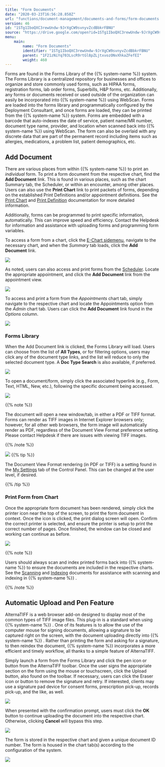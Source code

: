 ```yaml
---
title: "Form Documents"
date: "2020-03-23T16:56:28.858Z"
url: "functions/document-management/documents-and-forms/form-documents.html"
version: 46
id: "1STg1IboQXC3rewUndw-9JrXgCW9svnyvZcdBbkrFBNU"
source: "https://drive.google.com/open?id=1STg1IboQXC3rewUndw-9JrXgCW9svnyvZcdBbkrFBNU"
menu:
    main:
        name: "Form Documents"
        identifier: "1STg1IboQXC3rewUndw-9JrXgCW9svnyvZcdBbkrFBNU"
        parent: "1F21zNiYq703LscR9rtGl8pZLjtxvozONvXhkaZFefEI"
        weight: 460
---
```

Forms are found in the Forms Library of the {{% system-name %}} system. The Forms Library is a centralized repository for businesses and offices to organize and store commonly used forms, such as HIPAA forms, registration forms, lab order forms, Superbills, H&P forms, etc. Additionally, any forms or documents received or used outside of the organization can easily be incorporated into {{% system-name %}} using WebScan. Forms are loaded into the forms library and programmatically configured by the Deployment Consultant, and once forms are loaded, they can be printed from the {{% system-name %}} system. Forms are embedded with a barcode that auto-indexes the date of service, patient name/MR number, document type name, provider, and location when scanned back into {{% system-name %}} using WebScan. The form can also be overlaid with any discrete data that are part of the permanent record including items such as allergies, medications, a problem list, patient demographics, etc.

## Add Document

There are various places from within {{% system-name %}} to print an *individual* form. To print a form document from the respective chart, find the **Add Document** link. This is found in various places, such as the chart Summary tab, the Scheduler, or within an encounter, among other places. Users can also use the **Print Chart** link to print packets of forms, depending on the established Print Definitions and/or appointment definitions. See the [Print Chart](../printing-and-print-definitions/print-chart.html) and [Print Definition](../printing-and-print-definitions/print-definitions.html) documentation for more detailed information.

Additionally, forms can be programmed to print specific information, automatically. This can improve speed and efficiency. Contact the Helpdesk for information and assistance with uploading forms and programming form variables.

To access a form from a chart, click the [E-Chart sidemenu](https://system/?f=chart), navigate to the necessary chart, and when the *Summary* tab loads, click the **Add Document** link.

![](form-documents.images/image1.png)

As noted, users can also access and print forms from the [Scheduler](https://system/?func=scheduler#Now). Locate the appropriate appointment, and click the **Add Document** link from the appointment view.

![](form-documents.images/image2.png)

To access and print a form from the *Appointments* chart tab, simply navigate to the respective chart and locate the Appointments option from the *Admin* chart tab. Users can click the **Add Document** link found in the *Options* column.

![](form-documents.images/image3.png)

### Forms Library

When the Add Document link is clicked, the Forms Library will load. Users can choose from the list of **All Types**, or for filtering options, users may click any of the document type links, and the list will reduce to only the selected document type. A **Doc Type Search** is also available, if preferred.

![](form-documents.images/image4.png)

To open a document/form, simply click the associated hyperlink (e.g., Form, Text, HTML, New, etc.), following the specific document being accessed.

![](form-documents.images/image5.png)

{{% note %}}

The document will open a new window/tab, in either a PDF or TIFF format. Forms can render as TIFF images in Internet Explorer browsers only; however, for all other web browsers, the form image will automatically render as PDF, regardless of the Document View Format preference setting. Please contact Helpdesk if there are issues with viewing TIFF images.

{{% /note %}}


![](form-documents.images/image6.png)
{{% tip %}}

The Document View Format rendering (in PDF or TIFF) is a setting found in the [My Settings](https://system/?f=admin&tabmodule=admin&tabselect=My+Settings) tab of the Control Panel. This can be changed at the user level, if desired.

{{% /tip %}}


### Print Form from Chart

Once the appropriate form document has been rendered, simply click the printer icon near the top of the screen, to print the form document in context. Once the icon is clicked, the print dialog screen will open. Confirm the correct printer is selected, and ensure the printer is setup to print the correct number of pages. Once finished, the window can be closed and working can continue as before.

![](form-documents.images/image7.png)

{{% note %}}

Users should always scan and index printed forms back into {{% system-name %}} to ensure the documents are included in the respective charts. See the [Scanning](../scanning-and-indexing/scanning.html) and [Indexing](../scanning-and-indexing/indexing.html) documents for assistance with scanning and indexing in {{% system-name %}} .

{{% /note %}}


## Automatic Upload and Pen Feature

AlternaTIFF is a web browser add-on designed to display most of the common types of TIFF image files. This plug-in is a standard when using {{% system-name %}} . One of its features is to allow the use of the computer mouse for signing documents, allowing a signature to be captured right on the screen, with the document uploading directly into {{% system-name %}} . Rather than printing the form and asking for a signature, to then reindex the document, {{% system-name %}} incorporates a more efficient and timely workflow, all thanks to a simple feature of AlternaTIFF.

Simply launch a form from the Forms Library and click the pen icon or button from the AlternaTIFF toolbar. Once the user signs the appropriate section on the form using the mouse or touchscreen, click the Upload button, also found on the toolbar. If necessary, users can click the Eraser icon or button to remove the signature and retry. If interested, clients may use a signature pad device for consent forms, prescription pick-up, records pick-up, and the like, as well.

![](form-documents.images/image8.png)

When presented with the confirmation prompt, users must click the **OK** button to continue uploading the document into the respective chart. Otherwise, clicking **Cancel** will bypass this step.

![](form-documents.images/image9.png)

The form is stored in the respective chart and given a unique document ID number. The form is housed in the chart tab(s) according to the configuration of the system.

![](form-documents.images/image10.png)

